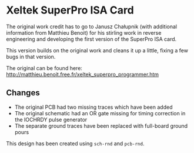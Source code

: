 Xeltek SuperPro ISA Card
========================

The original work credit has to go to Janusz Chałupnik (with additional information from Matthieu Benoit) for his stirling work in reverse engineering and developing the first version of the SuperPro ISA card.

This version builds on the original work and cleans it up a little, fixing a few bugs in that version.

The original can be found here: http://matthieu.benoit.free.fr/xeltek_superpro_programmer.htm


Changes
-------

* The original PCB had two missing traces which have been added
* The original schematic had an OR gate missing for timing correction in the IOCHRDY pulse generator
* The separate ground traces have been replaced with full-board ground pours

This design has been created using `sch-rnd` and `pcb-rnd`.
